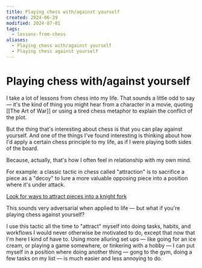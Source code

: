 ```yaml
---
title: Playing chess with/against yourself
created: 2024-06-29
modified: 2024-07-01
tags:
  - lessons-from-chess
aliases:
  - Playing chess with/against yourself
  - Playing chess against yourself
---
```


# Playing chess with/against yourself

I take a lot of lessons from chess into my life. That sounds a little odd to say — it's the kind of thing you might hear from a character in a movie, quoting [[The Art of War]] or using a tired chess metaphor to explain the conflict of the plot.

But the thing that's interesting about chess is that you can play against yourself. And one of the things I've found interesting is thinking about how I'd apply a certain chess principle to my life, as if I were playing both sides of the board.

Because, actually, that's how I often feel in relationship with my own mind.

For example: a classic tactic in chess called "attraction" is to sacrifice a piece as a "decoy" to lure a more valuable opposing piece into a position where it's under attack.

[Look for ways to attract pieces into a knight fork](Look%20for%20ways%20to%20attract%20pieces%20into%20a%20knight%20fork.md)

This sounds very adversarial when applied to life — but what if you're playing chess against yourself?

I use this tactic all the time to "attract" myself into doing tasks, habits, and workflows I would never otherwise be motivated to do, except that now that I'm here I kind of have to. Using more alluring set ups — like going for an ice cream, or playing a game somewhere, or tinkering with a hobby — I can put myself in a position where doing another thing — gong to the gym, doing a few tasks on my list — is much easier and less annoying to do.
